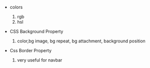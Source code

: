 - colors
  1. rgb
  2. hsl
- CSS Background Property

  1. color,bg image, bg repeat, bg attachment, background position

- Css Border Property
  1.  very useful for navbar
